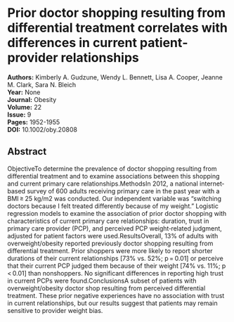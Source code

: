 # Prior doctor shopping resulting from differential treatment correlates with differences in current patient‐provider relationships

**Authors:** Kimberly A. Gudzune, Wendy L. Bennett, Lisa A. Cooper, Jeanne M. Clark, Sara N. Bleich  
**Year:** None  
**Journal:** Obesity  
**Volume:** 22  
**Issue:** 9  
**Pages:** 1952-1955  
**DOI:** 10.1002/oby.20808  

## Abstract
ObjectiveTo determine the prevalence of doctor shopping resulting from differential treatment and to examine associations between this shopping and current primary care relationships.MethodsIn 2012, a national internet‐based survey of 600 adults receiving primary care in the past year with a BMI ≥ 25 kg/m2 was conducted. Our independent variable was “switching doctors because I felt treated differently because of my weight.” Logistic regression models to examine the association of prior doctor shopping with characteristics of current primary care relationships: duration, trust in primary care provider (PCP), and perceived PCP weight‐related judgment, adjusted for patient factors were used.ResultsOverall, 13% of adults with overweight/obesity reported previously doctor shopping resulting from differential treatment. Prior shoppers were more likely to report shorter durations of their current relationships [73% vs. 52%; p = 0.01] or perceive that their current PCP judged them because of their weight [74% vs. 11%; p < 0.01] than nonshoppers. No significant differences in reporting high trust in current PCPs were found.ConclusionsA subset of patients with overweight/obesity doctor shop resulting from perceived differential treatment. These prior negative experiences have no association with trust in current relationships, but our results suggest that patients may remain sensitive to provider weight bias.

